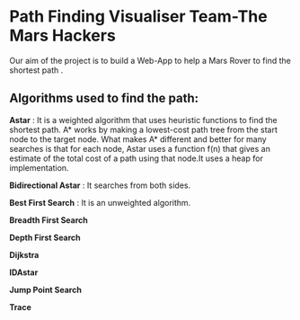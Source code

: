 # Path Finding Visualiser Team-The Mars Hackers

Our aim of the project is to build a Web-App to help a Mars Rover to find the shortest path .

## Algorithms used to find the path:

**Astar** : It is a weighted algorithm that uses heuristic functions to find the shortest path. A* works by making a lowest-cost path tree from the start node to the target node. What makes A* different and better for many searches is that for each node, Astar uses a function f(n) that gives an estimate of the total cost of a path using that node.It uses a heap for implementation.

**Bidirectional Astar** : It searches from both sides.

**Best First Search** : It is an unweighted algorithm.

**Breadth First Search**

**Depth First Search**

**Dijkstra**

**IDAstar**

**Jump Point Search**

**Trace**
